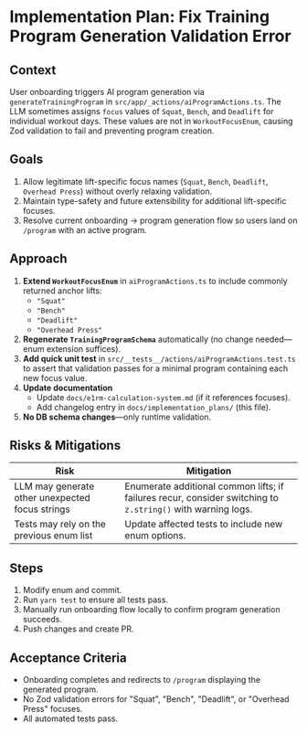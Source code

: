 # Implementation Plan: Fix Training Program Generation Validation Error

## Context
User onboarding triggers AI program generation via `generateTrainingProgram` in `src/app/_actions/aiProgramActions.ts`. The LLM sometimes assigns `focus` values of `Squat`, `Bench`, and `Deadlift` for individual workout days. These values are not in `WorkoutFocusEnum`, causing Zod validation to fail and preventing program creation.

## Goals
1. Allow legitimate lift-specific focus names (`Squat`, `Bench`, `Deadlift`, `Overhead Press`) without overly relaxing validation.
2. Maintain type-safety and future extensibility for additional lift-specific focuses.
3. Resolve current onboarding → program generation flow so users land on `/program` with an active program.

## Approach
1. **Extend `WorkoutFocusEnum`** in `aiProgramActions.ts` to include commonly returned anchor lifts:
   - `"Squat"`
   - `"Bench"`
   - `"Deadlift"`
   - `"Overhead Press"`
2. **Regenerate `TrainingProgramSchema`** automatically (no change needed—enum extension suffices).
3. **Add quick unit test** in `src/__tests__/actions/aiProgramActions.test.ts` to assert that validation passes for a minimal program containing each new focus value.
4. **Update documentation**
   - Update `docs/e1rm-calculation-system.md` (if it references focuses).
   - Add changelog entry in `docs/implementation_plans/` (this file).
5. **No DB schema changes**—only runtime validation.

## Risks & Mitigations
| Risk | Mitigation |
|------|------------|
| LLM may generate other unexpected focus strings | Enumerate additional common lifts; if failures recur, consider switching to `z.string()` with warning logs. |
| Tests may rely on the previous enum list | Update affected tests to include new enum options. |

## Steps
1. Modify enum and commit.
2. Run `yarn test` to ensure all tests pass.
3. Manually run onboarding flow locally to confirm program generation succeeds.
4. Push changes and create PR.

## Acceptance Criteria
- Onboarding completes and redirects to `/program` displaying the generated program.
- No Zod validation errors for "Squat", "Bench", "Deadlift", or "Overhead Press" focuses.
- All automated tests pass. 